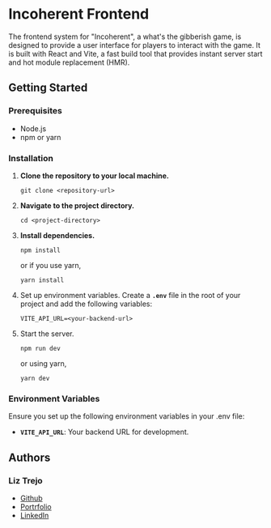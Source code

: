 # Incoherent Frontend
The frontend system for "Incoherent", a what's the gibberish game, is designed to provide a user interface for players to interact with the game. It is built with React and Vite, a fast build tool that provides instant server start and hot module replacement (HMR).

## Getting Started

### Prerequisites

- Node.js
- npm or yarn

### Installation
1. **Clone the repository to your local machine.**

    ```
    git clone <repository-url>
    ```

2. **Navigate to the project directory.**

    ```
    cd <project-directory>
    ```

3. **Install dependencies.**

    ```
    npm install
    ```

    or if you use yarn, 
    
    ```
    yarn install
    ```

4. Set up environment variables. Create a **`.env`** file in the root of your project and add the following variables:

    ```
    VITE_API_URL=<your-backend-url>
    ```

5. Start the server.

    ```
    npm run dev
    ``` 
    
    or using yarn, 
    
    ```
    yarn dev
    ```


### Environment Variables
Ensure you set up the following environment variables in your .env file:

* **`VITE_API_URL`**: Your backend URL for development.


## Authors

### **Liz Trejo**
* [Github](https://github.com/lissetet)
* [Portrfolio](https://liztrejo.dev/)
* [LinkedIn](https://www.linkedin.com/in/liz-trejo/)